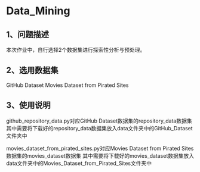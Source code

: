 # Data_Mining

## 1、问题描述
本次作业中，自行选择2个数据集进行探索性分析与预处理。

## 2、选用数据集
GitHub Dataset
Movies Dataset from Pirated Sites

## 3、使用说明
github_repository_data.py对应GitHub Dataset数据集的repository_data数据集
其中需要将下载好的repository_data数据集放入data文件夹中的GitHub_Dataset文件夹中

movies_dataset_from_pirated_sites.py对应Movies Dataset from Pirated Sites数据集的movies_dataset数据集
其中需要将下载好的movies_dataset数据集放入data文件夹中的Movies_Dataset_from_Pirated_Sites文件夹中
